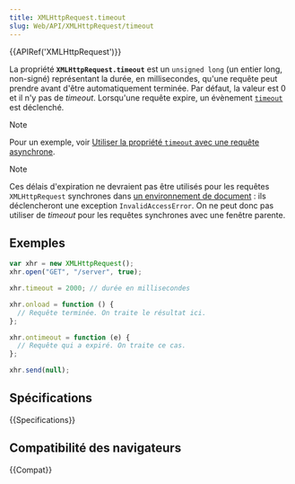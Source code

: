 ```yaml
---
title: XMLHttpRequest.timeout
slug: Web/API/XMLHttpRequest/timeout
---
```


{{APIRef('XMLHttpRequest')}}

La propriété **`XMLHttpRequest.timeout`** est un `unsigned long` (un entier long, non-signé) représentant la durée, en millisecondes, qu'une requête peut prendre avant d'être automatiquement terminée. Par défaut, la valeur est 0 et il n'y pas de _timeout_. Lorsqu'une requête expire, un évènement [`timeout`](/fr/docs/Web/API/XMLHttpRequest/timeout_event) est déclenché.

> [!NOTE]
> Pour un exemple, voir [Utiliser la propriété `timeout` avec une requête asynchrone](/fr/docs/Web/API/XMLHttpRequest_API/Synchronous_and_Asynchronous_Requests#example_using_a_timeout).

> [!NOTE]
> Ces délais d'expiration ne devraient pas être utilisés pour les requêtes `XMLHttpRequest` synchrones dans [un environnement de document](/fr/docs/Glossary/Document_environment) : ils déclencheront une exception `InvalidAccessError`. On ne peut donc pas utiliser de _timeout_ pour les requêtes synchrones avec une fenêtre parente.

## Exemples

```js
var xhr = new XMLHttpRequest();
xhr.open("GET", "/server", true);

xhr.timeout = 2000; // durée en millisecondes

xhr.onload = function () {
  // Requête terminée. On traite le résultat ici.
};

xhr.ontimeout = function (e) {
  // Requête qui a expiré. On traite ce cas.
};

xhr.send(null);
```

## Spécifications

{{Specifications}}

## Compatibilité des navigateurs

{{Compat}}
